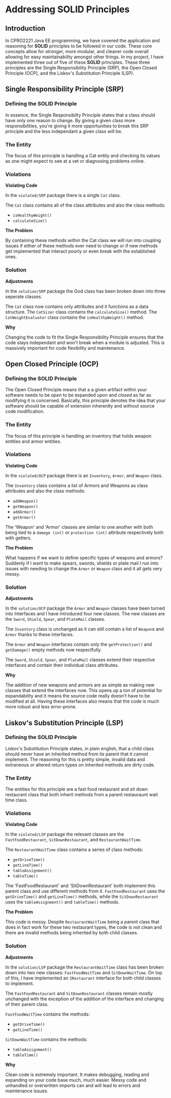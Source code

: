 # Addressing **SOLID** Principles

## Introduction

In CPRO2221 Java EE programming, we have covered the application and reasoning for **SOLID** principles to be followed in our code. 
These core concepts allow for stronger, more modular, and cleaner code overall allowing for easy maintainability amongst other things. 
In my project, I have implemented three out of five of these **SOLID** principles.
These three principles are the Single Responsibility Principle (SRP), the Open Closed Principle (OCP), and the Liskov's Substitution Principle (LSP).

## Single Responsibility Principle (SRP)

### Defining the SOLID Principle

In essence, the Single Responsibilty Principle states that a class should have only one reason to change.
By giving a given class more responsibilities, you're giving it more opportunities to break this SRP principle and the less independant a given class will be.

### The Entity

The focus of this principle is handling a Cat entity and checking its values as one might expect to see at a vet or diagnosing problems online.

### Violations

**Violating Code**

In the `violated/SRP` package there is a single `Cat` class.

The `Cat` class contains all of the class attributes and also the class methods:
  - `isHealthyWeight()`
  - `calculateSize()`

**The Problem**

By containing these methods within the Cat class we will run into coupling issues if either of these methods ever need to change or if new 
methods get implemented that interact poorly or even break with the established ones.

### Solution

**Adjustments**

In the `solution/SRP` package the God class has been broken down into three seperate classes.

The `Cat` class now contains only attributes and it functions as a data structure.
The `CatSizer` class contains the `calculateSize()` method.
The `CatWeightEvaluator` class contains the `isHealthyWeight()` method.

**Why**

Changing the code to fit the Single Responsibility Principle ensures that the code stays independant and won't break when a module is adjusted.
This is massively important for code flexibility and maintenance.

## Open Closed Principle (OCP)

### Defining the SOLID Principle

The Open Closed Principle means that a a given artifact within your software needs to be *open* to be expanded upon
and *closed* as far as modifying it is concerned. Basically, this principle denotes the idea that your software should be capable
of extension inherently and without source code modification.

### The Entity

The focus of this principle is handling an inventory that holds weapon entities and armor entities.

### Violations

**Violating Code**

In the `violated/OCP` package there is an `Inventory`, `Armor`, and `Weapon` class.

The `Inventory` class contains a list of Armors and Weapons as class attributes and also the class methods:
  - `addWeapon()`
  - `getWeapon()`
  - `addArmor()`
  - `getArmor()`

The 'Weapon' and 'Armor' classes are similar to one another with both being tied to a `damage (int)` or `protection (int)` attribute respectively both with getters.

**The Problem**

What happens if we want to define specific types of weapons and armors? Suddenly if I want to make spears, swords, shields or plate mail I run into issues with needing to change the `Armor` or `Weapon` class and it all gets very messy.

### Solution

**Adjustments**

In the `solution/OCP` package the `Armor` and `Weapon` classes have been turned into Interfaces and I have introduced four new classes.
The new classes are the `Sword`, `Shield`, `Spear`, and `PlateMail` classes.

The `Inventory` class is unchanged as it can still contain a list of `Weapon`s and `Armor` thanks to these interfaces.

The `Armor` and `Weapon` interfaces contain only the `getProtection()` and `getDamage()` empty methods now respectfully.

The `Sword`, `Shield`, `Spear`, and `PlateMail` classes extend their respective interfaces and contain their individual class attributes.

**Why**

The addition of new weapons and armors are as simple as making new classes that extend the interfaces now. This opens up
a ton of potential for expandability and it means the source code really doesn't have to be modified at all. Having these interfaces
also means that the code is much more robust and less error-prone.

## Liskov's Substitution Principle (LSP)

### Defining the SOLID Principle

Liskov's Substitution Principle states, in plain english, that a child class should never have an inherited method from its parent
that it cannot implement. The reasoning for this is pretty simple, invalid data and extraneous or altered return types on inherited methods are dirty code.

### The Entity

The entities for this principle are a fast food restaurant and sit down restaurant class that both inherit methods from a parent restauraunt wait time class.

### Violations

**Violating Code**

In the `violated/LSP` package the relevant classes are the `FastFoodRestaurant`, `SitDownRestaurant`, and `RestaurantWaitTime`.

The `RestaurantWaitTime` class contains a series of class methods:
  - `getDriveTime()`
  - `getLineTime()`
  - `tableAssignment()`
  - `tableTime()`

The 'FastFoodRestaurant' and 'SitDownRestaurant' both implement this parent class and use different methods from it. `FastFoodRestaurant` uses the `getDriveTime()` and `getLineTime()` methods, while the `SitDownRestaurant` uses the `tableAssignment()`
and `tableTime()` methods.

**The Problem**

This code is messy. Despite `RestaurantWaitTime` being a parent class that does in fact work for these two restaurant types, the code is not clean and there are invalid methods being inherited by both child classes.

### Solution

**Adjustments**

In the `solution/LSP` package the `RestaurantWaitTime` class has been broken down into two new classes: `FastFoodWaitTime` and `SitDownWaitTime`.
On top of this, I have implemented an `IRestaurant` interface for both child classes to implement.

The `FastFoodRestaurant` and `SitDownRestaurant` classes remain mostly unchanged with the exception of the addition of the interface and changing of their parent class.

`FastFoodWaitTime` contains the methods:
  - `getDriveTime()`
  - `getLineTime()`

`SitDownWaitTime` contains the methods:
  - `tableAssignment()`
  - `tableTime()`

**Why**

Clean code is extremely important. It makes debugging, reading and expanding on your code base much, much easier. Messy code and unhandled or overwritten imports can and will lead to errors and maintenance issues.
